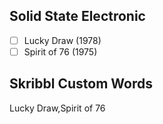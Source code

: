 ## Solid State Electronic
- [ ] Lucky Draw (1978)
- [ ] Spirit of 76 (1975)
## Skribbl Custom Words
Lucky Draw,Spirit of 76
